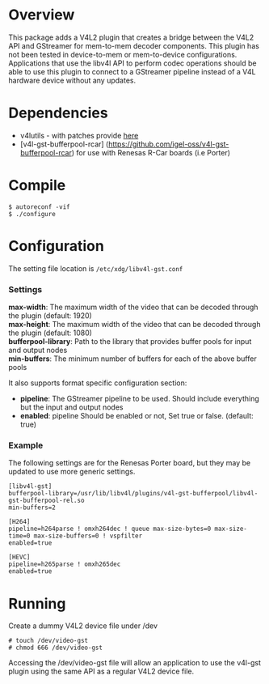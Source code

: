Overview
========

This package adds a V4L2 plugin that creates a bridge between the V4L2 API and
GStreamer for mem-to-mem decoder components. This plugin has not been tested
in device-to-mem or mem-to-device configurations. Applications that use the
libv4l API to perform codec operations should be able to use this plugin to
connect to a GStreamer pipeline instead of a V4L hardware device without any
updates.

Dependencies
============

* v4lutils - with patches provide [here](https://github.com/igel-oss/v4l-utils)
* [v4l-gst-bufferpool-rcar] (https://github.com/igel-oss/v4l-gst-bufferpool-rcar) for use with Renesas R-Car boards (i.e Porter)

Compile
=======

```
$ autoreconf -vif
$ ./configure
```

Configuration
=============
The setting file location is `/etc/xdg/libv4l-gst.conf`

### Settings

**max-width**: The maximum width of the video that can be decoded through the plugin (default: 1920)  
**max-height**: The maximum width of the video that can be decoded through the plugin (default: 1080)   
**bufferpool-library**: Path to the library that provides buffer pools for input and output nodes  
**min-buffers**: The minimum number of buffers for each of the above buffer pools  

It also supports format specific configuration section:

* **pipeline**: The GStreamer pipeline to be used.  Should include everything but the input and output nodes
* **enabled**: pipeline Should be enabled or not, Set true or false. (default: true)

### Example
The following settings are for the Renesas Porter board,
but they may be updated to use more generic settings.


```
[libv4l-gst]
bufferpool-library=/usr/lib/libv4l/plugins/v4l-gst-bufferpool/libv4l-gst-bufferpool-rel.so
min-buffers=2

[H264]
pipeline=h264parse ! omxh264dec ! queue max-size-bytes=0 max-size-time=0 max-size-buffers=0 ! vspfilter
enabled=true

[HEVC]
pipeline=h265parse ! omxh265dec
enabled=true
```

Running
=======

Create a dummy V4L2 device file under /dev
```
# touch /dev/video-gst
# chmod 666 /dev/video-gst
```
Accessing the /dev/video-gst file will allow an application to use the v4l-gst plugin
using the same API as a regular V4L2 device file.

